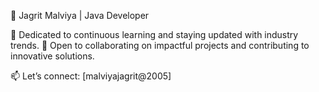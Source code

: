 👋 Jagrit Malviya | Java Developer


🌱 Dedicated to continuous learning and staying updated with industry trends.
🤝 Open to collaborating on impactful projects and contributing to innovative solutions.

📫 Let’s connect: [malviyajagrit@2005]


